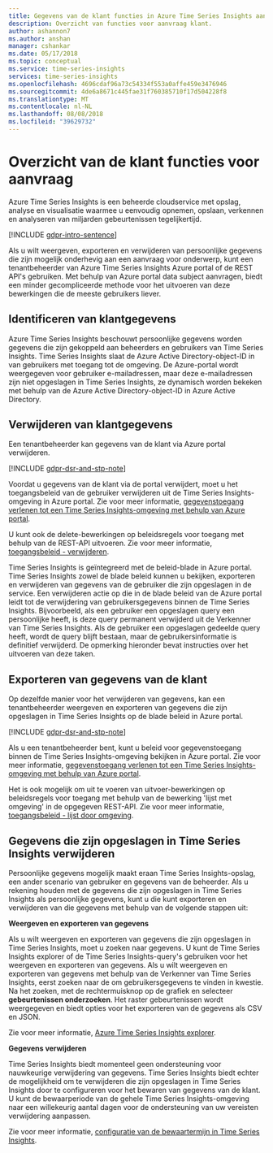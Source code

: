 ```yaml
---
title: Gegevens van de klant functies in Azure Time Series Insights aanvragen
description: Overzicht van functies voor aanvraag klant.
author: ashannon7
ms.author: anshan
manager: cshankar
ms.date: 05/17/2018
ms.topic: conceptual
ms.service: time-series-insights
services: time-series-insights
ms.openlocfilehash: 4696cdaf96a73c54334f553a0affe459e3476946
ms.sourcegitcommit: 4de6a8671c445fae31f760385710f17d504228f8
ms.translationtype: MT
ms.contentlocale: nl-NL
ms.lasthandoff: 08/08/2018
ms.locfileid: "39629732"
---
```

# <a name="summary-of-customer-data-request-features"></a>Overzicht van de klant functies voor aanvraag

Azure Time Series Insights is een beheerde cloudservice met opslag, analyse en visualisatie waarmee u eenvoudig opnemen, opslaan, verkennen en analyseren van miljarden gebeurtenissen tegelijkertijd.

[!INCLUDE [gdpr-intro-sentence](../../includes/gdpr-intro-sentence.md)]

Als u wilt weergeven, exporteren en verwijderen van persoonlijke gegevens die zijn mogelijk onderhevig aan een aanvraag voor onderwerp, kunt een tenantbeheerder van Azure Time Series Insights Azure portal of de REST API's gebruiken. Met behulp van Azure portal data subject aanvragen, biedt een minder gecompliceerde methode voor het uitvoeren van deze bewerkingen die de meeste gebruikers liever.

## <a name="identifying-customer-data"></a>Identificeren van klantgegevens

Azure Time Series Insights beschouwt persoonlijke gegevens worden gegevens die zijn gekoppeld aan beheerders en gebruikers van Time Series Insights. Time Series Insights slaat de Azure Active Directory-object-ID in van gebruikers met toegang tot de omgeving. De Azure-portal wordt weergegeven voor gebruiker e-mailadressen, maar deze e-mailadressen zijn niet opgeslagen in Time Series Insights, ze dynamisch worden bekeken met behulp van de Azure Active Directory-object-ID in Azure Active Directory.

## <a name="deleting-customer-data"></a>Verwijderen van klantgegevens

Een tenantbeheerder kan gegevens van de klant via Azure portal verwijderen.

[!INCLUDE [gdpr-dsr-and-stp-note](../../includes/gdpr-dsr-and-stp-note.md)]

Voordat u gegevens van de klant via de portal verwijdert, moet u het toegangsbeleid van de gebruiker verwijderen uit de Time Series Insights-omgeving in Azure portal. Zie voor meer informatie, [gegevenstoegang verlenen tot een Time Series Insights-omgeving met behulp van Azure portal](time-series-insights-data-access.md).

U kunt ook de delete-bewerkingen op beleidsregels voor toegang met behulp van de REST-API uitvoeren. Zie voor meer informatie, [toegangsbeleid - verwijderen](https://docs.microsoft.com/rest/api/time-series-insights-management/accesspolicies/delete).

Time Series Insights is geïntegreerd met de beleid-blade in Azure portal. Time Series Insights zowel de blade beleid kunnen u bekijken, exporteren en verwijderen van gegevens van de gebruiker die zijn opgeslagen in de service. Een verwijderen actie op die in de blade beleid van de Azure portal leidt tot de verwijdering van gebruikersgegevens binnen de Time Series Insights. Bijvoorbeeld, als een gebruiker een opgeslagen query een persoonlijke heeft, is deze query permanent verwijderd uit de Verkenner van Time Series Insights. Als de gebruiker een opgeslagen gedeelde query heeft, wordt de query blijft bestaan, maar de gebruikersinformatie is definitief verwijderd. De opmerking hieronder bevat instructies over het uitvoeren van deze taken.

## <a name="exporting-customer-data"></a>Exporteren van gegevens van de klant

Op dezelfde manier voor het verwijderen van gegevens, kan een tenantbeheerder weergeven en exporteren van gegevens die zijn opgeslagen in Time Series Insights op de blade beleid in Azure portal.

[!INCLUDE [gdpr-dsr-and-stp-note](../../includes/gdpr-dsr-and-stp-note.md)]

Als u een tenantbeheerder bent, kunt u beleid voor gegevenstoegang binnen de Time Series Insights-omgeving bekijken in Azure portal. Zie voor meer informatie, [gegevenstoegang verlenen tot een Time Series Insights-omgeving met behulp van Azure portal](time-series-insights-data-access.md).

Het is ook mogelijk om uit te voeren van uitvoer-bewerkingen op beleidsregels voor toegang met behulp van de bewerking 'lijst met omgeving' in de opgegeven REST-API. Zie voor meer informatie, [toegangsbeleid - lijst door omgeving](https://docs.microsoft.com/rest/api/time-series-insights-management/accesspolicies/listbyenvironment).

## <a name="to-delete-data-stored-within-time-series-insights"></a>Gegevens die zijn opgeslagen in Time Series Insights verwijderen

Persoonlijke gegevens mogelijk maakt eraan Time Series Insights-opslag, een ander scenario van gebruiker en gegevens van de beheerder. Als u rekening houden met de gegevens die zijn opgeslagen in Time Series Insights als persoonlijke gegevens, kunt u die kunt exporteren en verwijderen van die gegevens met behulp van de volgende stappen uit:

**Weergeven en exporteren van gegevens**

Als u wilt weergeven en exporteren van gegevens die zijn opgeslagen in Time Series Insights, moet u zoeken naar gegevens. U kunt de Time Series Insights explorer of de Time Series Insights-query's gebruiken voor het weergeven en exporteren van gegevens. Als u wilt weergeven en exporteren van gegevens met behulp van de Verkenner van Time Series Insights, eerst zoeken naar de om gebruikersgegevens te vinden in kwestie. Na het zoeken, met de rechtermuisknop op de grafiek en selecteer **gebeurtenissen onderzoeken**. Het raster gebeurtenissen wordt weergegeven en biedt opties voor het exporteren van de gegevens als CSV en JSON.

Zie voor meer informatie, [Azure Time Series Insights explorer](time-series-insights-explorer.md).

**Gegevens verwijderen**

Time Series Insights biedt momenteel geen ondersteuning voor nauwkeurige verwijdering van gegevens. Time Series Insights biedt echter de mogelijkheid om te verwijderen die zijn opgeslagen in Time Series Insights door te configureren voor het bewaren van gegevens van de klant. U kunt de bewaarperiode van de gehele Time Series Insights-omgeving naar een willekeurig aantal dagen voor de ondersteuning van uw vereisten verwijdering aanpassen.

Zie voor meer informatie, [configuratie van de bewaartermijn in Time Series Insights](time-series-insights-how-to-configure-retention.md).